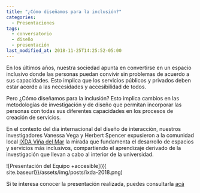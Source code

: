 ```yaml
---
title: "¿Cómo diseñamos para la inclusión?"
categories:
  - Presentaciones
tags:
  - conversatorio
  - diseño
  - presentación
last_modified_at: 2018-11-25T14:25:52-05:00
---
```


En los últimos años, nuestra sociedad apunta en convertirse en un espacio inclusivo donde las personas puedan convivir sin problemas de acuerdo a sus capacidades. Esto implica que los servicios públicos y privados deben estar acorde a las necesidades y accesibilidad de todos.

Pero ¿Cómo diseñamos para la inclusión? Esto implica cambios en las metodologías de investigación y de diseño que permitan incorporar las personas con todas sus diferentes capacidades en los procesos de creación de servicios.

En el contexto del día internacional del diseño de interacción, nuestros investigadores Vanessa Vega y Herbert Spencer expusieron a la comunidad local [IXDA Viña del Mar](https://www.ixda.cl/) la mirada que fundamenta el desarrollo de espacios y servicios más inclusivos, compartiendo el aprendizaje derivado de la investigación que llevan a cabo al interior de la universidad.

![Presentación del Equipo +accesible]({{ site.baseurl}}/assets/img/posts/ixda-2018.png)

Si te interesa conocer la presentación realizada, puedes consultarla [acá](https://docs.google.com/presentation/d/1C-UKAkLAKwsWSjhLgfwToMgeEP9jJOmECWf_95hpDyc/edit?usp=sharing)
